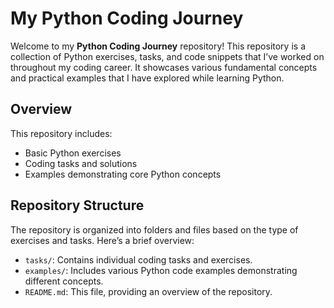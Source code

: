 # My Python Coding Journey

Welcome to my **Python Coding Journey** repository! This repository is a collection of Python exercises, tasks, and code snippets that I’ve worked on throughout my coding career. It showcases various fundamental concepts and practical examples that I have explored while learning Python.

## Overview

This repository includes:
- Basic Python exercises
- Coding tasks and solutions
- Examples demonstrating core Python concepts

## Repository Structure

The repository is organized into folders and files based on the type of exercises and tasks. Here’s a brief overview:

- `tasks/`: Contains individual coding tasks and exercises.
- `examples/`: Includes various Python code examples demonstrating different concepts.
- `README.md`: This file, providing an overview of the repository.
